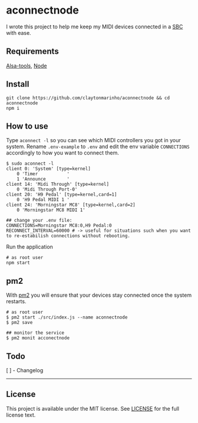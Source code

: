 # aconnectnode

I wrote this project to help me keep my MIDI devices connected in a [SBC](https://en.wikipedia.org/wiki/Single-board_computer) with ease.

## Requirements

[Alsa-tools](https://www.alsa-project.org), [Node](https://nodejs.org/)

## Install

```
git clone https://github.com/claytonmarinho/aconnectnode && cd aconnectnode
npm i
```

## How to use

Type `aconnect -l` so you can see which MIDI controllers you got in your system.
Rename `.env-example` to `.env` and edit the env variable `CONNECTIONS` accordingly to how you want to connect them.

```
$ sudo aconnect -l
client 0: 'System' [type=kernel]
    0 'Timer           '
    1 'Announce        '
client 14: 'Midi Through' [type=kernel]
    0 'Midi Through Port-0'
client 20: 'H9 Pedal' [type=kernel,card=1]
    0 'H9 Pedal MIDI 1 '
client 24: 'Morningstar MC8' [type=kernel,card=2]
    0 'Morningstar MC8 MIDI 1'

## change your .env file:
CONNECTIONS=Morningstar MC8:0,H9 Pedal:0
RECONNECT_INTERVAL=60000 # -> useful for situations such when you want to re-estabilish connections without rebooting.
```

Run the application

```
# as root user
npm start
```

## pm2

With [pm2](https://pm2.io/) you will ensure that your devices stay connected once the system restarts.

```
# as root user
$ pm2 start ./src/index.js --name aconnectnode
$ pm2 save

## monitor the service
$ pm2 monit acconectnode
```

## Todo

[ ] - Changelog

---

## License

This project is available under the MIT license. See [LICENSE](LICENSE.md) for the full license text.

